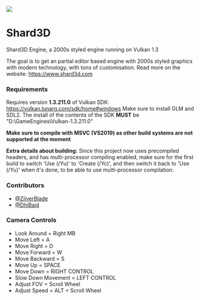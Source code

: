 
![](https://cdn.discordapp.com/attachments/937565381470617620/971459836652949515/Webp.net-resizeimage.png)  

# Shard3D

Shard3D Engine, a 2000s styled engine running on Vulkan 1.3

The goal is to get an partial editor based engine with 2000s styled graphics with modern technology, with tons of customisation.
Read more on the website: https://www.shard3d.com

### Requirements

Requires version **1.3.211.0** of Vulkan SDK: https://vulkan.lunarg.com/sdk/home#windows
Make sure to install GLM and SDL2. The install of the contents of the SDK **MUST** be "D:\GameEngines\Vulkan-1.3.211.0"

**Make sure to compile with MSVC (VS2019) as other build systems are not supported at the moment** 

**Extra details about building:** 
Since this project now uses precompiled headers, and has multi-processor compiling enabled, 
make sure for the first build to switch 'Use (/Yu)' to 'Create (/Yc)', and then switch it back to 'Use (/Yu)' when it's done, to be able to use multi-processor compilation.

### Contributors

- [@ZilverBlade](https://www.github.com/ZilverBlade)
- [@DhiBaid](https://www.github.com/DHIBAID)


### Camera Controls

- Look Around = Right MB
- Move Left = A
- Move Right = D
- Move Forward = W
- Move Backward = S
- Move Up = SPACE
- Move Down = RIGHT CONTROL
- Slow Down Movement = LEFT CONTROL
- Adjust FOV = Scroll Wheel
- Adjust Speed = ALT + Scroll Wheel